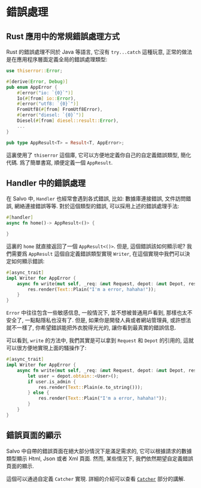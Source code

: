 # 錯誤處理

## Rust 應用中的常規錯誤處理方式

Rust 的錯誤處理不同於 Java 等語言, 它沒有 `try...catch` 這種玩意, 正常的做法是在應用程序層面定義全局的錯誤處理類型:

```rust
use thiserror::Error;

#[derive(Error, Debug)]
pub enum AppError {
    #[error("io: `{0}`")]
    Io(#[from] io::Error),
    #[error("utf8: `{0}`")]
    FromUtf8(#[from] FromUtf8Error),
    #[error("diesel: `{0}`")]
    Diesel(#[from] diesel::result::Error),
    ...
}

pub type AppResult<T> = Result<T, AppError>;
```

這裏使用了 `thiserror` 這個庫, 它可以方便地定義你自己的自定義錯誤類型, 簡化代碼. 爲了簡單書寫, 順便定義一個 `AppResult`.


## Handler 中的錯誤處理

在 Salvo 中, `Handler` 也經常會遇到各式錯誤, 比如: 數據庫連接錯誤, 文件訪問錯誤, 網絡連接錯誤等等. 對於這個類型的錯誤, 可以採用上述的錯誤處理手法:

```rust
#[handler]
async fn home()-> AppResult<()> {

}
```

這裏的 `home` 就直接返回了一個 `AppResult<()>`. 但是, 這個錯誤該如何顯示呢? 我們需要爲 `AppResult` 這個自定義錯誤類型實現 `Writer`, 在這個實現中我們可以決定如何顯示錯誤:

```rust
#[async_trait]
impl Writer for AppError {
    async fn write(mut self, _req: &mut Request, depot: &mut Depot, res: &mut Response) {
        res.render(Text::Plain("I'm a error, hahaha!"));
    }
}
```

`Error` 中往往包含一些敏感信息, 一般情況下, 並不想被普通用戶看到, 那樣也太不安全了, 一點點隱私也沒有了. 但是, 如果你是開發人員或者網站管理員, 或許想法就不一樣了, 你希望錯誤能把外衣脫得光光的, 讓你看到最真實的錯誤信息.

可以看到, `write` 的方法中, 我們其實是可以拿到 `Request` 和 `Depot` 的引用的, 這就可以很方便地實現上面的騷操作了:

```rust
#[async_trait]
impl Writer for AppError {
    async fn write(mut self, _req: &mut Request, depot: &mut Depot, res: &mut Response) {
        let user = depot.obtain::<User>();
        if user.is_admin {
            res.render(Text::Plain(e.to_string()));
        } else {
            res.render(Text::Plain("I'm a error, hahaha!"));
        }
    }
}
```

## 錯誤頁面的顯示

Salvo 中自帶的錯誤頁面在絕大部分情況下是滿足需求的, 它可以根據請求的數據類型顯示 Html, Json 或者 Xml 頁面. 然而, 某些情況下, 我們依然期望自定義錯誤頁面的顯示.

這個可以通過自定義 `Catcher` 實現. 詳細的介紹可以查看 [`Catcher`](../concepts/catcher.html) 部分的講解.